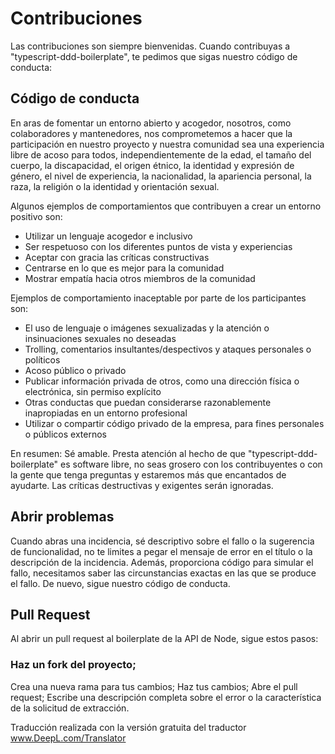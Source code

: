 # Contribuciones
Las contribuciones son siempre bienvenidas. Cuando contribuyas a "typescript-ddd-boilerplate", te pedimos que sigas nuestro código de conducta:

## Código de conducta

En aras de fomentar un entorno abierto y acogedor, nosotros, como colaboradores y mantenedores, nos comprometemos a hacer que la participación en nuestro proyecto y nuestra comunidad sea una experiencia libre de acoso para todos, independientemente de la edad, el tamaño del cuerpo, la discapacidad, el origen étnico, la identidad y expresión de género, el nivel de experiencia, la nacionalidad, la apariencia personal, la raza, la religión o la identidad y orientación sexual.

Algunos ejemplos de comportamientos que contribuyen a crear un entorno positivo son:

- Utilizar un lenguaje acogedor e inclusivo
- Ser respetuoso con los diferentes puntos de vista y experiencias
- Aceptar con gracia las críticas constructivas
- Centrarse en lo que es mejor para la comunidad
- Mostrar empatía hacia otros miembros de la comunidad

Ejemplos de comportamiento inaceptable por parte de los participantes son:

- El uso de lenguaje o imágenes sexualizadas y la atención o insinuaciones sexuales no deseadas
- Trolling, comentarios insultantes/despectivos y ataques personales o políticos
- Acoso público o privado
- Publicar información privada de otros, como una dirección física o electrónica, sin permiso explícito
- Otras conductas que puedan considerarse razonablemente inapropiadas en un entorno profesional
- Utilizar o compartir código privado de la empresa, para fines personales o públicos externos

En resumen: Sé amable. Presta atención al hecho de que "typescript-ddd-boilerplate" es software libre, no seas grosero con los contribuyentes o con la gente que tenga preguntas y estaremos más que encantados de ayudarte. Las críticas destructivas y exigentes serán ignoradas.


## Abrir problemas
Cuando abras una incidencia, sé descriptivo sobre el fallo o la sugerencia de funcionalidad, no te limites a pegar el mensaje de error en el título o la descripción de la incidencia. Además, proporciona código para simular el fallo, necesitamos saber las circunstancias exactas en las que se produce el fallo. De nuevo, sigue nuestro código de conducta.

## Pull Request
Al abrir un pull request al boilerplate de la API de Node, sigue estos pasos:

### Haz un fork del proyecto;
Crea una nueva rama para tus cambios;
Haz tus cambios;
Abre el pull request;
Escribe una descripción completa sobre el error o la característica de la solicitud de extracción.

Traducción realizada con la versión gratuita del traductor www.DeepL.com/Translator
